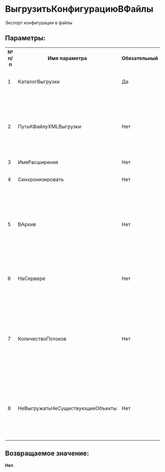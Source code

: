 ﻿
<h1>ВыгрузитьКонфигурациюВФайлы</h1>
<p class="funcdesc">Экспорт конфигурации в файлы<br /></p><h2>Параметры:</h2><table>
<tr>
  <th height="16" width="10%"><b>№ п/п</b></th>
  <th height="16" width="20%"><b>Имя параметра</b></th>
  <th height="16" width="10%"><b>Обязательный</b></th>
  <th height="16" width="20%"><b>Тип параметра</b></th>
  <th height="16" width="40%"><b>Описание</b></th>	
</tr><tr>
  <td >1</td>
  <td >КаталогВыгрузки</td>
  <td >Да</td>
  <td >Строка</td>
  <td >Каталог для выгрузки конфигурации в файлы</td>	
</tr><tr>
  <td >2</td>
  <td >ПутьКФайлуXMLВыгрузки</td>
  <td >Нет</td>
  <td >Строка</td>
  <td >Путь к файлу информации о конфигурации
(ConfigDumpInfo) относительно которого вычисляются изменения текущей конфигурации</td>	
</tr><tr>
  <td >3</td>
  <td >ИмяРасширения</td>
  <td >Нет</td>
  <td >Строка</td>
  <td >Имя расширения</td>	
</tr><tr>
  <td >4</td>
  <td >Синхронизировать</td>
  <td >Нет</td>
  <td >Булево</td>
  <td >Синхронизировать имеющийся экспорт с конфигурацией</td>	
</tr><tr>
  <td >5</td>
  <td >ВАрхив</td>
  <td >Нет</td>
  <td >Булево</td>
  <td >выгружать в zip-архив XML-файлов. Параметр КаталогВыгрузки должен быть именем файла.<br>
!!! При версии платформы < 8.3.21 параметр игнорируется !!!</td>	
</tr><tr>
  <td >6</td>
  <td >НаСервере</td>
  <td >Нет</td>
  <td >Булево</td>
  <td >если Истина, то выгружать на сервере.<br>
!!! При версии платформы < 8.3.21 параметр игнорируется !!!</td>	
</tr><tr>
  <td >7</td>
  <td >КоличествоПотоков</td>
  <td >Нет</td>
  <td >Число</td>
  <td >количество потоков выгрузки. По умолчанию будет создано количество потоков,
по количеству ядер процессоров.<br>
!!! При версии платформы < 8.3.21 параметр игнорируется !!!</td>	
</tr><tr>
  <td >8</td>
  <td >НеВыгружатьНеСуществующиеОбъекты</td>
  <td >Нет</td>
  <td >Булево</td>
  <td >если Истина, запрещает выгрузку в XML-файлы ссылок на
несуществующие объекты<br>
!!! При версии платформы < 8.3.21 параметр игнорируется !!!</td>	
</tr></table><h2>Возвращаемое значение:</h2>
<b>Нет. </b><br />
